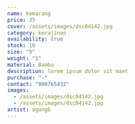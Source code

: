 ```yaml
---
name: kemarang
price: 35
cover: /assets/images/dsc04142.jpg
category: kerajinan
availability: true
stock: 10
size: "5"
weight: "1"
material: Bambu
description: lorem ipsum dolor sit maet
purchase: "-"
contact: "098765432"
images:
  - /assets/images/dsc04142.jpg
  - /assets/images/dsc04142.jpg
artist: agungb
---
```

